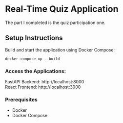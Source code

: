 # Real-Time Quiz Application
The part I completed is the quiz participation one. 

## Setup Instructions
Build and start the application using Docker Compose:

```docker-compose up --build```
### Access the Applications:
FastAPI Backend: http://localhost:8000
<br/>
React Frontend: http://localhost:3000

### Prerequisites

- Docker
- Docker Compose

